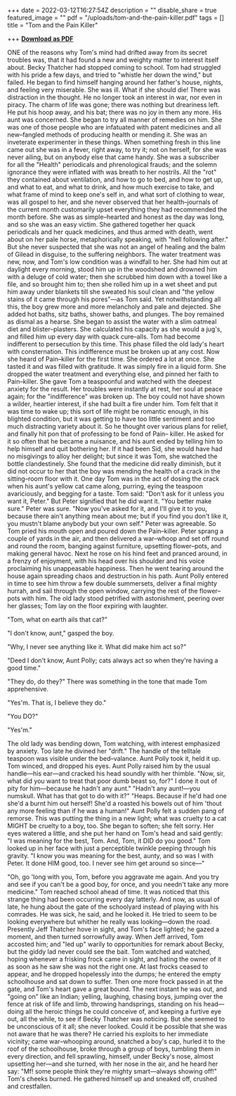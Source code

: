 +++
date = 2022-03-12T16:27:54Z
description = ""
disable_share = true
featured_image = ""
pdf = "/uploads/tom-and-the-pain-killer.pdf"
tags = []
title = "Tom and the Pain Killer"

+++
[**Download as PDF**](/uploads/tom-and-the-pain-killer.pdf)

ONE of the reasons why Tom's mind had drifted away from its secret troubles was, that it had found a new and weighty matter to interest itself about. Becky Thatcher had stopped coming to school. Tom had struggled with his pride a few days, and tried to "whistle her down the wind," but failed. He began to find himself hanging around her father's house, nights, and feeling very miserable. She was ill. What if she should die! There was distraction in the thought. He no longer took an interest in war, nor even in piracy. The charm of life was gone; there was nothing but dreariness left. He put his hoop away, and his bat; there was no joy in them any more. His aunt was concerned. She began to try all manner of remedies on him. She was one of those people who are infatuated with patent medicines and all new–fangled methods of producing health or mending it. She was an inveterate experimenter in these things. When something fresh in this line came out she was in a fever, right away, to try it; not on herself, for she was never ailing, but on anybody else that came handy. She was a subscriber for all the "Health" periodicals and phrenological frauds; and the solemn ignorance they were inflated with was breath to her nostrils. All the "rot" they contained about ventilation, and how to go to bed, and how to get up, and what to eat, and what to drink, and how much exercise to take, and what frame of mind to keep one's self in, and what sort of clothing to wear, was all gospel to her, and she never observed that her health–journals of the current month customarily upset everything they had recommended the month before. She was as simple–hearted and honest as the day was long, and so she was an easy victim. She gathered together her quack periodicals and her quack medicines, and thus armed with death, went about on her pale horse, metaphorically speaking, with "hell following after." But she never suspected that she was not an angel of healing and the balm of Gilead in disguise, to the suffering neighbors. The water treatment was new, now, and Tom's low condition was a windfall to her. She had him out at daylight every morning, stood him up in the woodshed and drowned him with a deluge of cold water; then she scrubbed him down with a towel like a file, and so brought him to; then she rolled him up in a wet sheet and put him away under blankets till she sweated his soul clean and "the yellow stains of it came through his pores"—as Tom said. Yet notwithstanding all this, the boy grew more and more melancholy and pale and dejected. She added hot baths, sitz baths, shower baths, and plunges. The boy remained as dismal as a hearse. She began to assist the water with a slim oatmeal diet and blister–plasters. She calculated his capacity as she would a jug's, and filled him up every day with quack cure–alls. Tom had become indifferent to persecution by this time. This phase filled the old lady's heart with consternation. This indifference must be broken up at any cost. Now she heard of Pain–killer for the first time. She ordered a lot at once. She tasted it and was filled with gratitude. It was simply fire in a liquid form. She dropped the water treatment and everything else, and pinned her faith to Pain–killer. She gave Tom a teaspoonful and watched with the deepest anxiety for the result. Her troubles were instantly at rest, her soul at peace again; for the "indifference" was broken up. The boy could not have shown a wilder, heartier interest, if she had built a fire under him. Tom felt that it was time to wake up; this sort of life might be romantic enough, in his blighted condition, but it was getting to have too little sentiment and too much distracting variety about it. So he thought over various plans for relief, and finally hit pon that of professing to be fond of Pain– killer. He asked for it so often that he became a nuisance, and his aunt ended by telling him to help himself and quit bothering her. If it had been Sid, she would have had no misgivings to alloy her delight; but since it was Tom, she watched the bottle clandestinely. She found that the medicine did really diminish, but it did not occur to her that the boy was mending the health of a crack in the sitting–room floor with it. One day Tom was in the act of dosing the crack when his aunt's yellow cat came along, purring, eying the teaspoon avariciously, and begging for a taste. Tom said: "Don't ask for it unless you want it, Peter." But Peter signified that he did want it. "You better make sure." Peter was sure. "Now you've asked for it, and I'll give it to you, because there ain't anything mean about me; but if you find you don't like it, you mustn't blame anybody but your own self." Peter was agreeable. So Tom pried his mouth open and poured down the Pain–killer. Peter sprang a couple of yards in the air, and then delivered a war–whoop and set off round and round the room, banging against furniture, upsetting flower–pots, and making general havoc. Next he rose on his hind feet and pranced around, in a frenzy of enjoyment, with his head over his shoulder and his voice proclaiming his unappeasable happiness. Then he went tearing around the house again spreading chaos and destruction in his path. Aunt Polly entered in time to see him throw a few double summersets, deliver a final mighty hurrah, and sail through the open window, carrying the rest of the flower–pots with him. The old lady stood petrified with astonishment, peering over her glasses; Tom lay on the floor expiring with laughter.

"Tom, what on earth ails that cat?"

"I don't know, aunt," gasped the boy.

"Why, I never see anything like it. What did make him act so?"

"Deed I don't know, Aunt Polly; cats always act so when they're having a good time."

"They do, do they?" There was something in the tone that made Tom apprehensive.

"Yes'm. That is, I believe they do."

"You DO?"

"Yes'm."

The old lady was bending down, Tom watching, with interest emphasized by anxiety. Too late he divined her "drift." The handle of the telltale teaspoon was visible under the bed–valance. Aunt Polly took it, held it up. Tom winced, and dropped his eyes. Aunt Polly raised him by the usual handle—his ear—and cracked his head soundly with her thimble. "Now, sir, what did you want to treat that poor dumb beast so, for?" I done it out of pity for him—because he hadn't any aunt." "Hadn't any aunt!—you numskull. What has that got to do with it?" "Heaps. Because if he'd had one she'd a burnt him out herself! She'd a roasted his bowels out of him 'thout any more feeling than if he was a human!" Aunt Polly felt a sudden pang of remorse. This was putting the thing in a new light; what was cruelty to a cat MIGHT be cruelty to a boy, too. She began to soften; she felt sorry. Her eyes watered a little, and she put her hand on Tom's head and said gently: "I was meaning for the best, Tom. And, Tom, it DID do you good." Tom looked up in her face with just a perceptible twinkle peeping through his gravity. "I know you was meaning for the best, aunty, and so was I with Peter. It done HIM good, too. I never see him get around so since—"

"Oh, go 'long with you, Tom, before you aggravate me again. And you try and see if you can't be a good boy, for once, and you needn't take any more medicine." Tom reached school ahead of time. It was noticed that this strange thing had been occurring every day latterly. And now, as usual of late, he hung about the gate of the schoolyard instead of playing with his comrades. He was sick, he said, and he looked it. He tried to seem to be looking everywhere but whither he really was looking—down the road. Presently Jeff Thatcher hove in sight, and Tom's face lighted; he gazed a moment, and then turned sorrowfully away. When Jeff arrived, Tom accosted him; and "led up" warily to opportunities for remark about Becky, but the giddy lad never could see the bait. Tom watched and watched, hoping whenever a frisking frock came in sight, and hating the owner of it as soon as he saw she was not the right one. At last frocks ceased to appear, and he dropped hopelessly into the dumps; he entered the empty schoolhouse and sat down to suffer. Then one more frock passed in at the gate, and Tom's heart gave a great bound. The next instant he was out, and "going on" like an Indian; yelling, laughing, chasing boys, jumping over the fence at risk of life and limb, throwing handsprings, standing on his head—doing all the heroic things he could conceive of, and keeping a furtive eye out, all the while, to see if Becky Thatcher was noticing. But she seemed to be unconscious of it all; she never looked. Could it be possible that she was not aware that he was there? He carried his exploits to her immediate vicinity; came war–whooping around, snatched a boy's cap, hurled it to the roof of the schoolhouse, broke through a group of boys, tumbling them in every direction, and fell sprawling, himself, under Becky's nose, almost upsetting her—and she turned, with her nose in the air, and he heard her say: "Mf! some people think they're mighty smart—always showing off!" Tom's cheeks burned. He gathered himself up and sneaked off, crushed and crestfallen. 